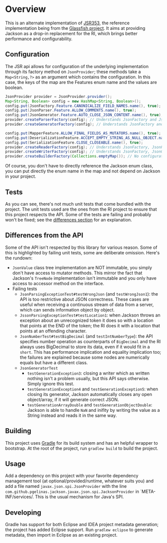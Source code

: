 # Overview

This is an alternate implementation of [JSR353](http://jcp.org/en/jsr/detail?id=353), the reference implementation being from the [Glassfish project](https://jsonp.java.net/). It aims at providing Jackson as a drop-in replacement for the RI, which brings better performance and configurability.

## Configuration

The JSR api allows for configuration of the underlying implementation through its factory method on `JsonProvider`; these methods take a `Map<String,?>` as an argument which contains the configuration. In this case, the keys of the map are the Features enum name and the values are boolean. 

```Java
JsonProvider provider = JsonProvider.provider();
Map<String, Boolean> config = new HashMap<String, Boolean>();
config.put(JsonFactory.Feature.CANONICALIZE_FIELD_NAMES.name(), true);
config.put(JsonParser.Feature.ALLOW_COMMENTS.name(), true);
config.put(JsonGenerator.Feature.AUTO_CLOSE_JSON_CONTENT.name(), true);
provider.createParserFactory(config); // Understands JsonFactory and JsonParser features
provider.createGeneratorFactory(config); // Understands JsonFactory and JsonGenerator features

config.put(MapperFeature.ALLOW_FINAL_FIELDS_AS_MUTATORS.name(), true);
config.put(DeserializationFeature.ACCEPT_EMPTY_STRING_AS_NULL_OBJECT.name(), true);
config.put(SerializationFeature.CLOSE_CLOSEABLE.name(), true);
provider.createReaderFactory(config); // Understands JsonFactory, JsonParser, Mapper and Deserialization features
provider.createWriterFactory(config); // Understands JsonFactory, JsonGenerator, Mapper and Serialization features
provider.createBuilderFactory(Collections.emptyMap()); // No configuration needed
``` 

Of course, you don't have to directly reference the Jackson enum class, you can put directly the enum name in the map and not depend on Jackson in your project.

## Tests

As you can see, there's not much unit tests that come bundled with the project. The unit tests used are the ones from the RI project to ensure that this project respects the API. Some of the tests are failing and probably won't be fixed; see the [differences section](#differences-from-the-api) for an explanation.  

## Differences from the API

Some of the API isn't respected by this library for various reason. Some of this is highlighted by failing unit tests, some are deliberate omission. Here's the rundown:

* `JsonValue` class tree implementation are NOT immutable, you simply don't have access to mutator methods. This mirror the fact that Jackson's `TreeNode` implementation isn't immutable and you only have access to accessor method on the interface.
* Failing tests
    * `JsonParsingExceptionTest#testWrongJson` (and `testWrongJson1`): the API is too restrictive about JSON correctness. These cases are useful when receiving a continuous stream of data from a server, which can sends information object by object.
    * `JssonParsingExceptionTest#testLocation1`: when Jackson throws an exception about an unrecognized token it does so with a location that points at the END of the token; the RI does it with a location that points at an offending character.
    * `JsonNumberTest#testBigDecimal` (and `testIntNumberType`): the API specifies number operation as counterparts of `BigDecimal` and the RI always uses BigDecimal to store its data, even if it would fit in a `short`. This has performance implication and equality implication too; the failures are explained because some nodes are numerically equals but have a different class.
    * `JsonGeneratorTest`
        * `testGenerationException3`: closing a writer which as written nothing isn't a problem usually, but this API says otherwise. Simply ignore this test.
        * `testGenerationException4` and `testGenerationException5`: when closing its generator, Jackson automatically closes any open object/array, if it will generate correct JSON. 
        * `testGenerationArrayDouble` and `testGenerationObjectDouble`: Jackson is able to handle `NaN` and inifity by writing the value as a String instead and reads it in the same way.

## Building

This project uses [Gradle](http://www.gradle.org/) for its build system and has an helpful wrapper to bootstrap. At the root of the project, run `gradlew build` to build the project.

## Usage

Add a dependency on this project with your favorite dependency management tool (at optional/provided/runtime, whatever suits you) and add a file named `javax.json.spi.JsonProvider` with the line `com.github.pgelinas.jackson.javax.json.spi.JacksonProvider` in `META-INF/services/. This is the usual mechanism for Java's SPI.

## Developing

Gradle has support for both Eclipse and IDEA project metadata generation; the project has added Eclipse support. Run `gradlew eclipse` to generate metadata, then import in Eclipse as an existing project.
